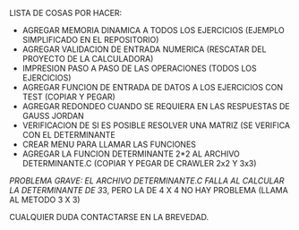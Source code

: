 LISTA DE COSAS POR HACER:

* AGREGAR MEMORIA DINAMICA A TODOS LOS EJERCICIOS (EJEMPLO SIMPLIFICADO EN EL REPOSITORIO)
* AGREGAR VALIDACION DE ENTRADA NUMERICA (RESCATAR DEL PROYECTO DE LA CALCULADORA)
* IMPRESION PASO A PASO DE LAS OPERACIONES (TODOS LOS EJERCICIOS)
* AGREGAR FUNCION DE ENTRADA DE DATOS A LOS EJERCICIOS CON TEST (COPIAR Y PEGAR)
* AGREGAR REDONDEO CUANDO SE REQUIERA EN LAS RESPUESTAS DE GAUSS JORDAN
* VERIFICACION DE SI ES POSIBLE RESOLVER UNA MATRIZ (SE VERIFICA CON EL DETERMINANTE
* CREAR MENU PARA LLAMAR LAS FUNCIONES
* AGREGAR LA FUNCION DETERMINANTE 2*2 AL ARCHIVO DETERMINANTE.C (COPIAR Y PEGAR DE CRAWLER 2x2 Y 3x3)

*PROBLEMA GRAVE: EL ARCHIVO DETERMINANTE.C FALLA AL CALCULAR LA DETERMINANTE DE 3*3, PERO LA DE 4 X 4 NO HAY PROBLEMA (LLAMA AL METODO 3 X 3)

CUALQUIER DUDA CONTACTARSE EN LA BREVEDAD.
